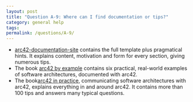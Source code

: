 ```yaml
---
layout: post
title: "Question A-9: Where can I find documentation or tips?"
category: general help
tags:
permalink: /questions/A-9/
---
```



* [arc42-documentation-site](http://docs.arc42.org) contains the full template plus
pragmatical hints. It explains content, motivation and form for every section, giving numerous
tips.
* The book [arc42 by example](https://leanpub.com/arc42byexample) contains six practical,
real-world examples of software architectures, documented with arc42.
* The book[arc42 in practice](https://leanpub.com/arc42inpractice), communicating software architectures with arc42, explains everything in and around arc42. It contains more than 100 tips
and answers many typical questions. 
